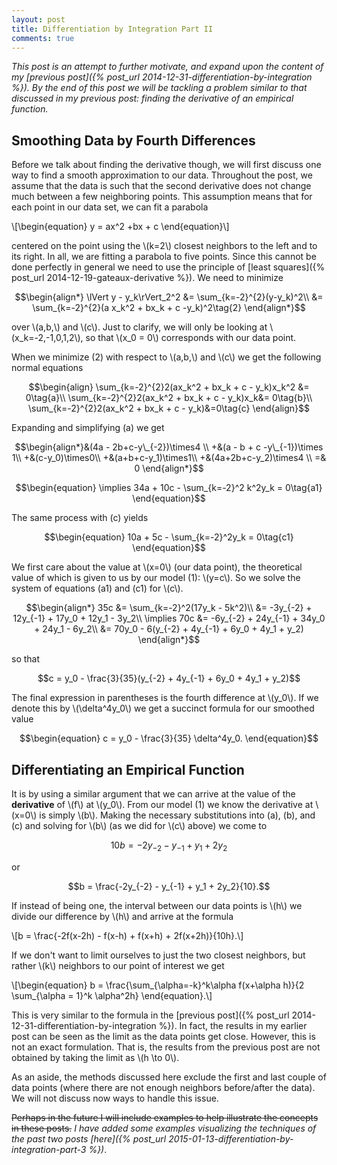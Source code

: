 ```yaml
---
layout: post
title: Differentiation by Integration Part II
comments: true
---
```

*This post is an attempt to further motivate, and expand upon the content of my [previous post]({% post_url 2014-12-31-differentiation-by-integration %}). By the end of this post we will be tackling a problem similar to that discussed in my previous post: finding the derivative of an empirical function.*

## Smoothing Data by Fourth Differences 

Before we talk about finding the derivative though, we will first discuss one way to find a smooth approximation to our data. Throughout the post, we assume that the data is such that the second derivative does not change much between a few neighboring points. This assumption means that for each point in our data set, we can fit a parabola

\\[\begin{equation}
y = ax^2 +bx + c
\end{equation}\\]

centered on the point using the \\(k=2\\) closest neighbors to the left and to its right. In all, we are fitting a parabola to five points. Since this cannot be done perfectly in general we need to use the principle of [least squares]({% post_url 2014-12-19-gateaux-derivative %}). We need to minimize

$$\begin{align*}
\lVert y - y_k\rVert_2^2 &= \sum_{k=-2}^{2}(y-y_k)^2\\
&= \sum_{k=-2}^{2}(a x_k^2 + bx_k + c -y_k)^2\tag{2}
\end{align*}$$

over \\(a,b,\\) and \\(c\\). Just to clarify, we will only be looking at \\(x\_k=-2,-1,0,1,2\\), so that \\(x_0 = 0\\) corresponds with our data point. 

When we minimize (2) with respect to \\(a,b,\\) and \\(c\\) we get the following normal equations

$$\begin{align}
\sum_{k=-2}^{2}2(ax_k^2 + bx_k + c - y_k)x_k^2 &= 0\tag{a}\\
\sum_{k=-2}^{2}2(ax_k^2 + bx_k + c - y_k)x_k&= 0\tag{b}\\
\sum_{k=-2}^{2}2(ax_k^2 + bx_k + c - y_k)&=0\tag{c}
\end{align}$$

Expanding and simplifying (a) we get 

$$\begin{align*}&(4a - 2b+c-y\_{-2})\times4 \\
+&(a - b + c -y\_{-1})\times 1\\
+&(c-y_0)\times0\\
+&(a+b+c-y_1)\times1\\
+&(4a+2b+c-y_2)\times4 \\
=& 0
\end{align*}$$

$$\begin{equation}
\implies 34a + 10c - \sum_{k=-2}^2 k^2y_k = 0\tag{a1}
\end{equation}$$

The same process with (c) yields

$$\begin{equation}
10a + 5c - \sum_{k=-2}^2y_k = 0\tag{c1}
\end{equation}$$

We first care about the value at \\(x=0\\) (our data point), the theoretical value of which is given to us by our model (1): \\(y=c\\). So we solve the system of equations (a1) and (c1) for \\(c\\).

$$\begin{align*}
35c &= \sum_{k=-2}^2(17y_k - 5k^2)\\
&= -3y_{-2} + 12y_{-1} + 17y_0 + 12y_1 - 3y_2\\
\implies  70c &= -6y_{-2} + 24y_{-1} + 34y_0 + 24y_1 - 6y_2\\
&= 70y_0 - 6(y_{-2} + 4y_{-1} + 6y_0 + 4y_1 + y_2)
\end{align*}$$

so that 

$$c = y_0 - \frac{3}{35}(y_{-2} + 4y_{-1} + 6y_0 + 4y_1 + y_2)$$

The final expression in parentheses is the fourth difference at \\(y_0\\). If we denote this by \\(\delta^4y_0\\) we get a succinct formula for our smoothed value

$$\begin{equation}
c = y_0 - \frac{3}{35} \delta^4y_0.
\end{equation}$$

## Differentiating an Empirical Function

It is by using a similar argument that we can arrive at the value of the **derivative** of \\(f\\) at \\(y_0\\). From our model (1) we know the derivative at \\(x=0\\) is simply \\(b\\). Making the necessary substitutions into (a), (b), and (c) and solving for \\(b\\) (as we did for \\(c\\) above) we come to

$$10b = -2y_{-2} - y_{-1} + y_1 + 2y_2$$

or 

$$b = \frac{-2y_{-2} - y_{-1} + y_1 + 2y_2}{10}.$$

If instead of being one, the interval between our data points is \\(h\\) we divide our difference by \\(h\\) and arrive at the formula

\\[b = \frac{-2f(x-2h) - f(x-h) + f(x+h) + 2f(x+2h)}{10h}.\\]

If we don't want to limit ourselves to just the two closest neighbors, but rather \\(k\\) neighbors to our point of interest we get

\\[\begin{equation}
b = \frac{\sum\_{\alpha=-k}^k\alpha f(x+\alpha h)}{2 \sum\_{\alpha = 1}^k \alpha^2h}
\end{equation}.\\]

This is very similar to the formula in the [previous post]({% post_url 2014-12-31-differentiation-by-integration %}). In fact, the results in my earlier post can be seen as the limit as the data points get close. However, this is not an exact formulation. That is, the results from the previous post are not obtained  by taking the limit as \\(h \to 0\\).

As an aside, the methods discussed here exclude the first and last couple of data points (where there are not enough neighbors before/after the data). We will not discuss now ways to handle this issue.

<del>Perhaps in the future I will include examples to help illustrate the concepts in these posts.</del> *I have added some examples visualizing the techniques of the past two posts [here]({% post_url 2015-01-13-differentiation-by-integration-part-3 %})*.